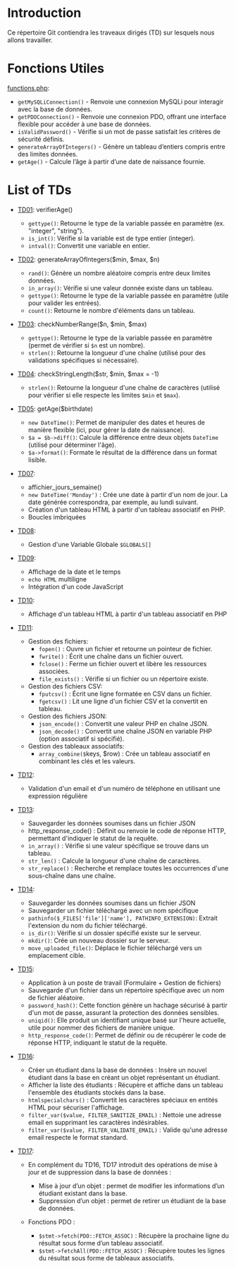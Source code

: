# Introduction

Ce répertoire Git contiendra les traveaux dirigés (TD) sur lesquels nous allons travailler.

# Fonctions Utiles
[functions.php](functions.php):
* `getMySQLiConnection()` - Renvoie une connexion MySQLi pour interagir avec la base de données.
* `getPDOConnection()` - Renvoie une connexion PDO, offrant une interface flexible pour accéder à une base de données.
* `isValidPassword()` - Vérifie si un mot de passe satisfait les critères de sécurité définis.
* `generateArrayOfIntegers()` - Génère un tableau d’entiers compris entre des limites données.
* `getAge()` - Calcule l’âge à partir d’une date de naissance fournie.


# List of TDs
* [TD01](TD01/README.md): verifierAge() 
    * `gettype()`: Retourne le type de la variable passée en paramètre (ex. "integer", "string").
    * `is_int()`: Vérifie si la variable est de type entier (integer).
    * `intval()`: Convertit une variable en entier.

* [TD02](TD02/README.md): generateArrayOfIntegers($min, $max, $n)
    * `rand()`: Génère un nombre aléatoire compris entre deux limites données.
    * `in_array()`: Vérifie si une valeur donnée existe dans un tableau.
    * `gettype()`: Retourne le type de la variable passée en paramètre (utile pour valider les entrées).
    * `count()`: Retourne le nombre d'éléments dans un tableau.

* [TD03](TD03/README.md): checkNumberRange($n, $min, $max)
    * `gettype()`: Retourne le type de la variable passée en paramètre (permet de vérifier si `$n` est un nombre).
    * `strlen()`: Retourne la longueur d'une chaîne (utilisé pour des validations spécifiques si nécessaire).

* [TD04](TD04/README.md): checkStringLength($str, $min, $max = -1) 
    * `strlen()`: Retourne la longueur d'une chaîne de caractères (utilisé pour vérifier si elle respecte les limites `$min` et `$max`).

* [TD05](TD05/README.md): getAge($birthdate)
    * `new DateTime()`: Permet de manipuler des dates et heures de manière flexible (ici, pour gérer la date de naissance).
    * `$a = $b->diff()`: Calcule la différence entre deux objets `DateTime` (utilisé pour déterminer l'âge).
    * `$a->format()`: Formate le résultat de la différence dans un format lisible.

* [TD07](TD07/README.md): 
    * affichier_jours_semaine()
    * `new DateTime('Monday')` : Crée une date à partir d'un nom de jour. La date générée correspondra, par exemple, au lundi suivant.
    * Création d'un tableau HTML à partir d'un tableau associatif en PHP.
    * Boucles imbriquées

* [TD08](TD08/README.md):
    * Gestion d'une Variable Globale `$GLOBALS[]`

* [TD09](TD09/README.md): 
    * Affichage de la date et le temps
    * `echo HTML` multiligne 
    * Intégration d'un code JavaScript

* [TD10](TD10/README.md):
    * Affichage d'un tableau HTML à partir d'un tableau associatif en PHP

* [TD11](TD11/README.md): 
    * Gestion des fichiers:
        * `fopen()` : Ouvre un fichier et retourne un pointeur de fichier.
        * `fwrite()` : Écrit une chaîne dans un fichier ouvert.
        * `fclose()` : Ferme un fichier ouvert et libère les ressources associées.
        * `file_exists()` : Vérifie si un fichier ou un répertoire existe.
    * Gestion des fichiers CSV:
        * `fputcsv()` : Écrit une ligne formatée en CSV dans un fichier.
        * `fgetcsv()` : Lit une ligne d'un fichier CSV et la convertit en tableau.
    * Gestion des fichiers JSON:
        * `json_encode()` : Convertit une valeur PHP en chaîne JSON.
        * `json_decode()` : Convertit une chaîne JSON en variable PHP (option associatif si spécifié).
    * Gestion des tableaux associatifs:
        * `array_combine($`keys, $row) : Crée un tableau associatif en combinant les clés et les valeurs.

* [TD12](TD12/README.md): 
    * Validation d'un email et d'un numéro de téléphone en utilisant une expression régulière

* [TD13](TD13/README.md): 
    * Sauvegarder les données soumises dans un fichier JSON
    * http_response_code() : Définit ou renvoie le code de réponse HTTP, permettant d'indiquer le statut de la requête.
    * `in_array()` : Vérifie si une valeur spécifique se trouve dans un tableau.
    * `str_len()` : Calcule la longueur d'une chaîne de caractères.
    * `str_replace()` : Recherche et remplace toutes les occurrences d'une sous-chaîne dans une chaîne.

* [TD14](TD14/README.md): 
    * Sauvegarder les données soumises dans un fichier JSON
    * Sauvegarder un fichier téléchargé avec un nom spécifique
    * `pathinfo($_FILES['file']['name'], PATHINFO_EXTENSION)`: Extrait l'extension du nom du fichier téléchargé.
    * `is_dir()`: Vérifie si un dossier spécifié existe sur le serveur.
    * `mkdir()`: Crée un nouveau dossier sur le serveur.
    * `move_uploaded_file()`: Déplace le fichier téléchargé vers un emplacement cible.

* [TD15](TD15/README.md): 
    * Application à un poste de travail (Formulaire + Gestion de fichiers)
    * Sauvegarde d'un fichier dans un répertoire spécifique avec un nom de fichier aléatoire.
    * `password_hash()`: Cette fonction génère un hachage sécurisé à partir d'un mot de passe, assurant la protection des données sensibles.
    * `uniqid()`: Elle produit un identifiant unique basé sur l'heure actuelle, utile pour nommer des fichiers de manière unique.
    * `http_response_code()`: Permet de définir ou de récupérer le code de réponse HTTP, indiquant le statut de la requête.

* [TD16](TD16/README.md): 
    * Créer un étudiant dans la base de données : Insère un nouvel étudiant dans la base en créant un objet représentant un étudiant.
    * Afficher la liste des étudiants : Récupère et affiche dans un tableau l'ensemble des étudiants stockés dans la base.
    * `htmlspecialchars()` : Convertit les caractères spéciaux en entités HTML pour sécuriser l'affichage.
    * `filter_var($value, FILTER_SANITIZE_EMAIL)` : Nettoie une adresse email en supprimant les caractères indésirables.
    * `filter_var($value, FILTER_VALIDATE_EMAIL)` : Valide qu'une adresse email respecte le format standard.

* [TD17](TD17/README.md): 
    * En complément du TD16, TD17 introduit des opérations de mise à jour et de suppression dans la base de données :
        * Mise à jour d’un objet : permet de modifier les informations d’un étudiant existant dans la base.
        * Suppression d’un objet : permet de retirer un étudiant de la base de données.

    * Fonctions PDO :
        * `$stmt->fetch(PDO::FETCH_ASSOC)` : Récupère la prochaine ligne du résultat sous forme d’un tableau associatif.
        * `$stmt->fetchAll(PDO::FETCH_ASSOC)` : Récupère toutes les lignes du résultat sous forme de tableaux associatifs.